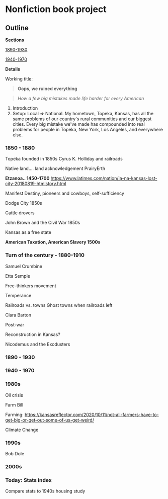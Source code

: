 # Nonfiction book project

## Outline


**Sections**


[1890-1930](1890-1930.md)

[1940-1970](1940-1970.md)


**Details**





Working title: 

> **Oops, we ruined everything**

> *How a few big mistakes made life harder for every American*

1. Introduction
1. Setup: Local => National. My hometown, Topeka, Kansas, has all the same problems of our country's rural communities and our biggest cities. Every big mistake we've made has compounded into real problems for people in Topeka, New York, Los Angeles, and everywhere else. 





### 1850 - 1880 ###


Topeka founded in 1850s
Cyrus K. Holliday and railroads

Native land.... land acknowledgement
PrairyErth

**Etzanoa.. 1450-1700**
https://www.latimes.com/nation/la-na-kansas-lost-city-20180819-htmlstory.html

Manifest Destiny, pioneers and cowboys, self-sufficiency

Dodge City 1850s

Cattle drovers

John Brown and the Civil War 1850s

Kansas as a free state

**American Taxation, American Slavery 1500s**


### Turn of the century - 1880-1910 ###

Samuel Crumbine

Etta Semple

Free-thinkers movement

Temperance

Railroads vs. towns
Ghost towns when railroads left

Clara Barton

Post-war

Reconstruction in Kansas? 

Nicodemus and the Exodusters

### 1890 - 1930 ###


### 1940 - 1970 ###


### 1980s ###

Oil crisis

Farm Bill



Farming: https://kansasreflector.com/2020/10/11/not-all-farmers-have-to-get-big-or-get-out-some-of-us-get-weird/

Climate Change



### 1990s ###

Bob Dole


### 2000s ###

### Today: Stats index ###

Compare stats to 1940s housing study














